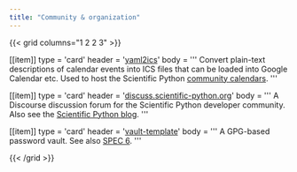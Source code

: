```yaml
---
title: "Community & organization"
---
```


{{< grid columns="1 2 2 3" >}}

[[item]]
type = 'card'
header = '[yaml2ics](https://github.com/scientific-python/yaml2ics)'
body = '''
Convert plain-text descriptions of calendar events into ICS files that can be loaded into Google Calendar etc.
Used to host the Scientific Python [community calendars](https://scientific-python.org/calendars).
'''

[[item]]
type = 'card'
header = '[discuss.scientific-python.org](https://discuss.scientific-python.org)'
body = '''
A Discourse discussion forum for the Scientific Python developer community.
Also see the [Scientific Python blog](https://blog.scientific-python.org).
'''

[[item]]
type = 'card'
header = '[vault-template](https://github.com/scientific-python/vault-template)'
body = '''
A GPG-based password vault. See also [SPEC 6](https://github.com/scientific-python/specs/pull/168).
'''

{{< /grid >}}
